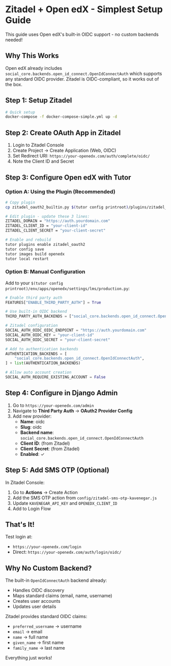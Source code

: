 # Zitadel + Open edX - Simplest Setup Guide

This guide uses Open edX's built-in OIDC support - no custom backends needed!

## Why This Works

Open edX already includes `social_core.backends.open_id_connect.OpenIdConnectAuth` which supports any standard OIDC provider. Zitadel is OIDC-compliant, so it works out of the box.

## Step 1: Setup Zitadel

```bash
# Quick setup
docker-compose -f docker-compose-simple.yml up -d
```

## Step 2: Create OAuth App in Zitadel

1. Login to Zitadel Console
2. Create Project → Create Application (Web, OIDC)
3. Set Redirect URI: `https://your-openedx.com/auth/complete/oidc/`
4. Note the Client ID and Secret

## Step 3: Configure Open edX with Tutor

### Option A: Using the Plugin (Recommended)

```bash
# Copy plugin
cp zitadel_oauth2_builtin.py $(tutor config printroot)/plugins/zitadel_oauth2.py

# Edit plugin - update these 3 lines:
ZITADEL_DOMAIN = "https://auth.yourdomain.com"
ZITADEL_CLIENT_ID = "your-client-id"
ZITADEL_CLIENT_SECRET = "your-client-secret"

# Enable and rebuild
tutor plugins enable zitadel_oauth2
tutor config save
tutor images build openedx
tutor local restart
```

### Option B: Manual Configuration

Add to your `$(tutor config printroot)/env/apps/openedx/settings/lms/production.py`:

```python
# Enable third party auth
FEATURES["ENABLE_THIRD_PARTY_AUTH"] = True

# Use built-in OIDC backend
THIRD_PARTY_AUTH_BACKENDS = ["social_core.backends.open_id_connect.OpenIdConnectAuth"]

# Zitadel configuration
SOCIAL_AUTH_OIDC_OIDC_ENDPOINT = "https://auth.yourdomain.com"
SOCIAL_AUTH_OIDC_KEY = "your-client-id"
SOCIAL_AUTH_OIDC_SECRET = "your-client-secret"

# Add to authentication backends
AUTHENTICATION_BACKENDS = [
    "social_core.backends.open_id_connect.OpenIdConnectAuth",
] + list(AUTHENTICATION_BACKENDS)

# Allow auto account creation
SOCIAL_AUTH_REQUIRE_EXISTING_ACCOUNT = False
```

## Step 4: Configure in Django Admin

1. Go to `https://your-openedx.com/admin`
2. Navigate to **Third Party Auth** → **OAuth2 Provider Config**
3. Add new provider:
   - **Name**: oidc
   - **Slug**: oidc  
   - **Backend name**: `social_core.backends.open_id_connect.OpenIdConnectAuth`
   - **Client ID**: (from Zitadel)
   - **Client Secret**: (from Zitadel)
   - **Enabled**: ✓

## Step 5: Add SMS OTP (Optional)

In Zitadel Console:
1. Go to **Actions** → Create Action
2. Add the SMS OTP action from `config/zitadel-sms-otp-kavenegar.js`
3. Update `KAVENEGAR_API_KEY` and `OPENEDX_CLIENT_ID`
4. Add to Login Flow

## That's It!

Test login at:
- `https://your-openedx.com/login`
- Direct: `https://your-openedx.com/auth/login/oidc/`

## Why No Custom Backend?

The built-in `OpenIdConnectAuth` backend already:
- Handles OIDC discovery
- Maps standard claims (email, name, username)
- Creates user accounts
- Updates user details

Zitadel provides standard OIDC claims:
- `preferred_username` → username
- `email` → email
- `name` → full name
- `given_name` → first name
- `family_name` → last name

Everything just works!
